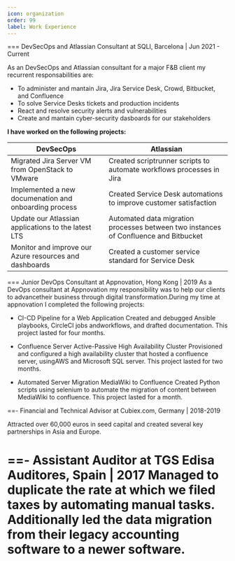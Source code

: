 ```yaml
---
icon: organization
order: 99
label: Work Experience 
---
```


=== DevSecOps and Atlassian Consultant at SQLI, Barcelona | Jun 2021 - Current

As an DevSecOps and Atlassian consultant for a major F&B client my recurrent responsabilities are:
- To administer and mantain Jira, Jira Service Desk, Crowd, Bitbucket, and Confluence
- To solve Service Desks tickets and production incidents
- React and resolve security alerts and vulnerabilities 
- Create and mantain cyber-security dasboards for our stakeholders 

**I have worked on the following projects:**

DevSecOps                                               | Atlassian
---                                                     | ---
 Migrated Jira Server VM from OpenStack to VMware       | Created scriptrunner scripts to automate workflows processes in Jira
 Implemented a new documenation and onboarding process  | Created Service Desk automations to improve customer satisfaction
 Update our Atlassian applications to the latest LTS    | Automated data migration processes between two instances of Confluence and Bitbucket
 Monitor and improve our Azure resources and dashboards | Created a customer service standard for Service Desk  
 

=== Junior DevOps Consultant at  Appnovation, Hong Kong | 2019
As a DevOps consultant at Appnovation my responsibility was to help our clients to advancetheir business through digital transformation.During my time at appnovation I completed the following projects:

- CI-CD Pipeline for a Web Application
Created and debugged Ansible playbooks, CircleCI jobs andworkflows, and drafted documentation. This project lasted for four months.

- Confluence Server Active-Passive High Availability Cluster
Provisioned and configured a high availability cluster that hosted a confluence server, usingAWS and Microsoft SQL server. This project lasted for two months.

- Automated Server Migration MediaWiki to Confluence
Created Python scripts using selenium to automate the migration of content between MediaWiki to confluence. This project lasted for a month.

==- Financial and Technical Advisor at Cubiex.com, Germany | 2018-2019

Attracted over 60,000 euros in seed capital and created several key partnerships in Asia and Europe.

==- Assistant Auditor at TGS Edisa Auditores, Spain | 2017
Managed to duplicate the rate at which we filed taxes by automating manual tasks. Additionally led the data migration from their legacy accounting software to a newer software.
===


